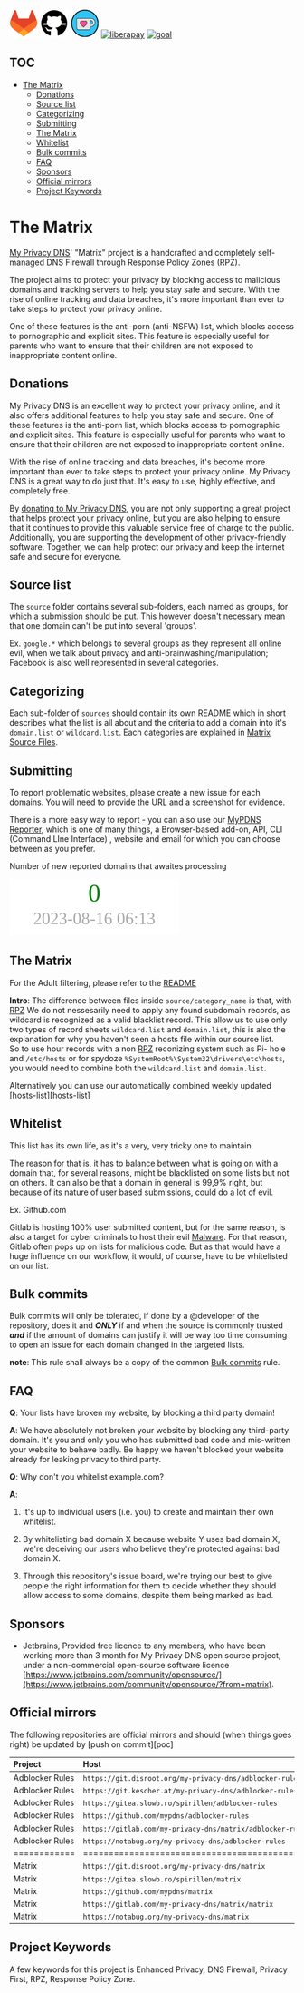 [![My Privacy DNS](.assets/icons/gitlab.png)](https://github.com/mypdns/matrix "My Privacy DNS")
[![Github Mirror](.assets/icons/github.png)](https://github.com/mypdns/matrix)
[![ko-fi](.assets/icons/ko-fi.png)](DONATION.md)
[![liberapay](https://img.shields.io/liberapay/receives/MyPDNS.svg?logo=liberapay)](DONATION.md)
[![goal](https://img.shields.io/liberapay/goal/MyPDNS.svg?logo=liberapay)](DONATION.md)

## TOC

* [The Matrix](#the-matrix)
    * [Donations](#donations)
    * [Source list](#source-list)
    * [Categorizing](#categorizing)
    * [Submitting](#submitting)
    * [The Matrix](#the-matrix-1)
    * [Whitelist](#whitelist)
    * [Bulk commits](#bulk-commits)
    * [FAQ](#faq)
    * [Sponsors](#sponsors)
    * [Official mirrors](#official-mirrors)
    * [Project Keywords](#project-keywords)

# The Matrix

[My Privacy DNS](https://mypdns.org/)' "Matrix" project is
a handcrafted and completely self-managed DNS Firewall through Response
Policy Zones (RPZ).

The project aims to protect your privacy by blocking access to malicious
domains and tracking servers to help you stay safe and secure.
With the rise of online tracking and data breaches, it's more important
than ever to take steps to protect your privacy online.

One of these features is the anti-porn (anti-NSFW) list, which blocks access
to pornographic and explicit sites.
This feature is especially useful for parents who want to ensure that their
children are not exposed to inappropriate content online.

## Donations

My Privacy DNS is an excellent way to protect your privacy online, and it also
offers additional features to help you stay safe and secure. One of these
features is the anti-porn list, which blocks access to pornographic and
explicit sites.
This feature is especially useful for parents who want to ensure that their
children are not exposed to inappropriate content online.

With the rise of online tracking and data breaches, it's become more important
than ever to take steps to protect your privacy online.
My Privacy DNS is a great way to do just that. It's easy to use, highly
effective, and completely free.

By [donating to My Privacy DNS](DONATION.md), you are not only supporting a
great project
that helps protect your privacy online, but you are also helping to ensure
that it continues to provide this valuable service free of charge to the public.
Additionally, you are supporting the development of other privacy-friendly
software.
Together, we can help protect our privacy and keep the internet safe and
secure for everyone.

## Source list

The `source` folder contains several sub-folders, each named as groups,
for which a submission should be put. This however doesn't necessary
mean that one domain can't be put into several 'groups'.

Ex. `google.*` which belongs to several groups as they represent all
online evil, when we talk about privacy and anti-brainwashing/manipulation;
Facebook is also well represented in several categories.

## Categorizing

Each sub-folder of `sources` should contain its own README which in
short describes what the list is all about and the criteria to add a domain
into it's `domain.list` or `wildcard.list`. Each categories are explained
in [Matrix Source Files](source/README.md).

## Submitting

To report problematic websites, please create a new issue for each domains. You
will need to provide the URL and a screenshot for evidence.

There is a more easy way to report - you can also use
our [MyPDNS Reporter](tools/README.md), which is one of
many things, a Browser-based add-on, API, CLI (Command LIne
Interface) , website and email for which you can choose between as you prefer.

Number of new reported domains that awaites processing

![Reporting queue](.assets/reporter/count.svg)

## The Matrix

For the Adult filtering, please refer to the [README](source/README.md)

**Intro**: The difference between files inside `source/category_name` is
that, with [RPZ][RPZ] We do not nessesarily need to apply any found
subdomain records, as wildcard is recognized as a valid blacklist record.
This allow us to use only two types of record sheets `wildcard.list` and
`domain.list`, this is also the explanation for why you haven't seen a
hosts file within our source list.  
So to use hour records with a non [RPZ][RPZ] reconizing system such as Pi-
hole and `/etc/hosts` or for spydoze
`%SystemRoot%\System32\drivers\etc\hosts`, you would need to combine both
the `wildcard.list` and `domain.list`.

Alternatively you can use our automatically combined weekly updated
[hosts-list][hosts-list]

## Whitelist

This list has its own life, as it's a very, very tricky one to
maintain.

The reason for that is, it has to balance between what is going on with
a domain that, for several reasons, might be blacklisted on some lists
but not on others. It can also be that a domain in general is 99,9%
right, but because of its nature of user based submissions, could do a
lot of evil.

Ex. Github.com

Gitlab is hosting 100% user submitted content, but for the same reason,
is also a target for cyber criminals to host their evil
[Malware](https://en.wikipedia.org/wiki/Malware). For that reason, Gitlab
often pops up on lists for malicious code. But as that would have a huge
influence on our workflow, it would, of course, have to be whitelisted on
our list.

## Bulk commits

Bulk commits will only be tolerated, if done by a @developer of the
repository, does it and **_ONLY_** if and when the source is commonly
trusted **_and_** if the amount of domains can justify it will be way too
time consuming to open an issue for each domain changed in the targeted
lists.

**note**: This rule shall always be a copy of the common
[Bulk commits][Bulk-commits] rule.

## FAQ

**Q**: Your lists have broken my website, by blocking a third party
domain!

**A**: We have absolutely not broken your website by blocking any
third-party domain.
It's you and only you who has submitted bad code and mis-written your
website to behave badly. Be happy we haven't blocked your website
already for leaking privacy to third party.

**Q**: Why don't you whitelist example.com?

**A**:

1) It's up to individual users (i.e. you) to create and maintain their own
   whitelist.

2) By whitelisting bad domain X because website Y uses bad domain X,
   we're deceiving our users who believe they're protected against bad
   domain X.

3) Through this repository's issue board, we're trying our best to give
   people the right information for them to decide whether they
   should allow access to some domains, despite them being marked as bad.

## Sponsors

- Jetbrains, Provided free licence to any members, who have been working more
  than 3 month for My Privacy DNS open source project, under a non-commercial
  open-source software
  licence [https://www.jetbrains.com/community/opensource/](https://www.jetbrains.com/community/opensource/?from=matrix).

## Official mirrors

The following repositories are official mirrors and should (when things
goes right) be updated by [push on commit][poc]

| Project         | Host                                                       | Metode (push \| pull) |
|:----------------|:-----------------------------------------------------------|----------------------:|
| Adblocker Rules | `https://git.disroot.org/my-privacy-dns/adblocker-rules`   |                  push |
| Adblocker Rules | `https://git.kescher.at/my-privacy-dns/adblocker-rules`    |                  pull |
| Adblocker Rules | `https://gitea.slowb.ro/spirillen/adblocker-rules`         |                  pull |
| Adblocker Rules | `https://github.com/mypdns/adblocker-rules`                |                  push |
| Adblocker Rules | `https://gitlab.com/my-privacy-dns/matrix/adblocker-rules` |                  push |
| Adblocker Rules | `https://notabug.org/my-privacy-dns/adblocker-rules`       |                  pull |
| ============    | =====================================================      |      ================ |
| Matrix          | `https://git.disroot.org/my-privacy-dns/matrix`            |                  push |
| Matrix          | `https://gitea.slowb.ro/spirillen/matrix`                  |                  push |
| Matrix          | `https://github.com/mypdns/matrix`                         |                  push |
| Matrix          | `https://gitlab.com/my-privacy-dns/matrix/matrix`          |                  push |
| Matrix          | `https://notabug.org/my-privacy-dns/matrix`                |                  pull |

[AdWare]: https://kb.mypdns.org/issues?q=project:%20Matrix/new?issuable_template=AdWare "Issue template to commit adserver domains"

[Bulk-commits]: https://kb.mypdns.org/articles/MTX/Contributing#bulk-commits

[CryptoMiners]: https://kb.mypdns.org/issues?q=project:%20Matrix/new?issuable_template=CryptoMiner "Issue template to commit Crypto miners"

[DNS-Server]: https://kb.mypdns.org/issues?q=project:%20Matrix/new?issuable_template=DNS%20Server "Issue template to commit For blacklisting at the DNS level"

[EasyList]: https://github.com/easylist/easylist/

[Gambling]: https://kb.mypdns.org/issues?q=project:%20Matrix/new?issuable_template=Gambling "Issue template to commit Gambling site"

[getadmiral]: https://kb.mypdns.org/issues?q=project:%20Matrix/3023

[IP-Blocking]: https://kb.mypdns.org/issues?q=project:%20Matrix/new?issuable_template=IP%20Blocking "Issue template to commit Blocking by IP addresses"

[MalWare]: https://kb.mypdns.org/issues?q=project:%20Matrix/new?issuable_template=Malicious%20MalWare "Issue template to commit Malicious and or Malware"

[Phishing]: https://kb.mypdns.org/issues?q=project:%20Matrix/new?issuable_template=Phishing "Issue template to commit Phishing"

[PiratedDomain]: https://kb.mypdns.org/issues?q=project:%20Matrix/new?issuable_template=Pirated%20Domain "Issue template to commit Outdated domain, pirated and hijacked by domains Jackal's"

[Redirecting]: https://kb.mypdns.org/issues?q=project:%20Matrix/new?issuable_template=Redirecting "Issue template to commit URL shortening and other redirecting only domain"

[Removal]: #faq "Read the F.A.Q. *BEFORE* you proceed!"

[Removals]: https://kb.mypdns.org/issues?q=project:%20Matrix/new?issuable_template=False%20Positive "False Positive or removal of domains"

[Scamming]: https://kb.mypdns.org/issues?q=project:%20Matrix/new?issuable_template=Scamming "Issue template to commit Scamming sites"

[Spam]: https://kb.mypdns.org/issues?q=project:%20Matrix/new?issuable_template=Spam "Issue template to commit Spam records"

[Spyware]: https://kb.mypdns.org/issues?q=project:%20Matrix/new?issuable_template=Spyware "Issue template to commit Spyware domains"

[Tracking]: https://kb.mypdns.org/issues?q=project:%20Matrix/new?issuable_template=Tracking "Issue template to commit Tracking records"

[TypoSquatting]: https://kb.mypdns.org/issues?q=project:%20Matrix/new?issuable_template=Typo%20Squatting "Issue template to commit Typo Squatting"

[Whitelist]: https://kb.mypdns.org/issues?q=project:%20Matrix/new?issuable_template=Whitelist

[RPZ]: https://kb.mypdns.org/articles/MTX/RPZ "Response Policy Zone"

## Project Keywords

A few keywords for this project is Enhanced Privacy, DNS Firewall,
Privacy First, RPZ, Response Policy Zone.
